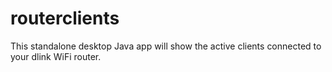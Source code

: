 # routerclients
This standalone desktop Java app will show the active clients connected to your dlink WiFi router.

